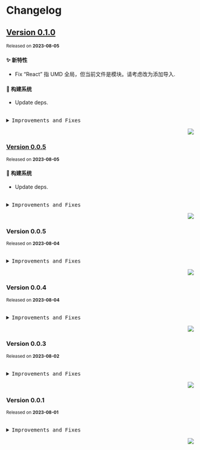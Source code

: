 # Changelog

## [Version&nbsp;0.1.0](https://github.com/h7ml/hooks/compare/v0.0.4...v0.1.0)
<sup>Released on **2023-08-05**</sup>


#### ✨ 新特性

- Fix “React” 指 UMD 全局，但当前文件是模块。请考虑改为添加导入.


#### 👷 构建系统

- Update deps.


<br/>


<details>
<summary><kbd>Improvements and Fixes</kbd></summary>



#### What's improved

* Fix “React” 指 UMD 全局，但当前文件是模块。请考虑改为添加导入 ([db9b2c5](https://github.com/h7ml/hooks/commit/db9b2c5))



#### Build system

* Update deps ([1e776d9](https://github.com/h7ml/hooks/commit/1e776d9))

</details>


<div align="right">

[![](https://img.shields.io/badge/-BACK_TO_TOP-151515?style=flat-square)](#readme-top)

</div>

### [Version&nbsp;0.0.5](https://github.com/h7ml/hooks/compare/v0.0.4...v0.0.5)
<sup>Released on **2023-08-05**</sup>


#### 👷 构建系统

- Update deps.


<br/>


<details>
<summary><kbd>Improvements and Fixes</kbd></summary>



#### Build system

* Update deps ([1e776d9](https://github.com/h7ml/hooks/commit/1e776d9))

</details>


<div align="right">

[![](https://img.shields.io/badge/-BACK_TO_TOP-151515?style=flat-square)](#readme-top)

</div>

### Version&nbsp;0.0.5
<sup>Released on **2023-08-04**</sup>


<br/>


<details>
<summary><kbd>Improvements and Fixes</kbd></summary>

</details>


<div align="right">

[![](https://img.shields.io/badge/-BACK_TO_TOP-151515?style=flat-square)](#readme-top)

</div>

### Version&nbsp;0.0.4
<sup>Released on **2023-08-04**</sup>


<br/>


<details>
<summary><kbd>Improvements and Fixes</kbd></summary>

</details>


<div align="right">

[![](https://img.shields.io/badge/-BACK_TO_TOP-151515?style=flat-square)](#readme-top)

</div>

### Version&nbsp;0.0.3
<sup>Released on **2023-08-02**</sup>


<br/>


<details>
<summary><kbd>Improvements and Fixes</kbd></summary>

</details>


<div align="right">

[![](https://img.shields.io/badge/-BACK_TO_TOP-151515?style=flat-square)](#readme-top)

</div>

### Version&nbsp;0.0.1
<sup>Released on **2023-08-01**</sup>


<br/>


<details>
<summary><kbd>Improvements and Fixes</kbd></summary>

</details>


<div align="right">

[![](https://img.shields.io/badge/-BACK_TO_TOP-151515?style=flat-square)](#readme-top)

</div>
